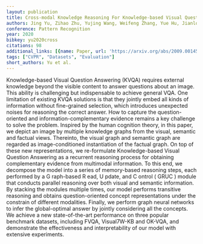 ```yaml
---
layout: publication
title: Cross-modal Knowledge Reasoning For Knowledge-based Visual Question Answering
authors: Jing Yu, Zihao Zhu, Yujing Wang, Weifeng Zhang, Yue Hu, Jianlong Tan
conference: Pattern Recognition
year: 2020
bibkey: yu2020cross
citations: 98
additional_links: [{name: Paper, url: 'https://arxiv.org/abs/2009.00145'}]
tags: ["CVPR", "Datasets", "Evaluation"]
short_authors: Yu et al.
---
```

Knowledge-based Visual Question Answering (KVQA) requires external knowledge
beyond the visible content to answer questions about an image. This ability is
challenging but indispensable to achieve general VQA. One limitation of
existing KVQA solutions is that they jointly embed all kinds of information
without fine-grained selection, which introduces unexpected noises for
reasoning the correct answer. How to capture the question-oriented and
information-complementary evidence remains a key challenge to solve the
problem. Inspired by the human cognition theory, in this paper, we depict an
image by multiple knowledge graphs from the visual, semantic and factual views.
Thereinto, the visual graph and semantic graph are regarded as
image-conditioned instantiation of the factual graph. On top of these new
representations, we re-formulate Knowledge-based Visual Question Answering as a
recurrent reasoning process for obtaining complementary evidence from
multimodal information. To this end, we decompose the model into a series of
memory-based reasoning steps, each performed by a G raph-based R ead, U pdate,
and C ontrol ( GRUC ) module that conducts parallel reasoning over both visual
and semantic information. By stacking the modules multiple times, our model
performs transitive reasoning and obtains question-oriented concept
representations under the constrain of different modalities. Finally, we
perform graph neural networks to infer the global-optimal answer by jointly
considering all the concepts. We achieve a new state-of-the-art performance on
three popular benchmark datasets, including FVQA, Visual7W-KB and OK-VQA, and
demonstrate the effectiveness and interpretability of our model with extensive
experiments.
